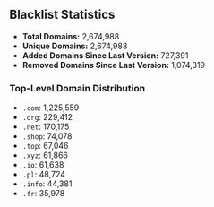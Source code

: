 ## Blacklist Statistics

- **Total Domains:** 2,674,988
- **Unique Domains:** 2,674,988
- **Added Domains Since Last Version:** 727,391
- **Removed Domains Since Last Version:** 1,074,319

### Top-Level Domain Distribution

-  `.com`: 1,225,559
-  `.org`: 229,412
-  `.net`: 170,175
-  `.shop`: 74,078
-  `.top`: 67,046
-  `.xyz`: 61,866
-  `.io`: 61,638
-  `.pl`: 48,724
-  `.info`: 44,381
-  `.fr`: 35,978
